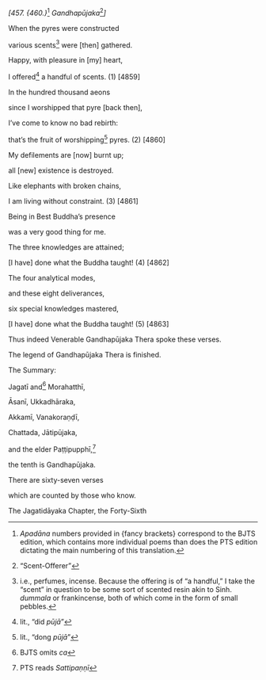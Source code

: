 *\[457. {460.}*[^1] *Gandhapūjaka*[^2]*\]*

When the pyres were constructed

various scents[^3] were \[then\] gathered.

Happy, with pleasure in \[my\] heart,

I offered[^4] a handful of scents. (1) \[4859\]

In the hundred thousand aeons

since I worshipped that pyre \[back then\],

I’ve come to know no bad rebirth:

that’s the fruit of worshipping[^5] pyres. (2) \[4860\]

My defilements are \[now\] burnt up;

all \[new\] existence is destroyed.

Like elephants with broken chains,

I am living without constraint. (3) \[4861\]

Being in Best Buddha’s presence

was a very good thing for me.

The three knowledges are attained;

\[I have\] done what the Buddha taught! (4) \[4862\]

The four analytical modes,

and these eight deliverances,

six special knowledges mastered,

\[I have\] done what the Buddha taught! (5) \[4863\]

Thus indeed Venerable Gandhapūjaka Thera spoke these verses.

The legend of Gandhapūjaka Thera is finished.

The Summary:

Jagatī and[^6] Morahatthī,

Āsanī, Ukkadhāraka,

Akkamī, Vanakoraṇḍī,

Chattada, Jātipūjaka,

and the elder Paṭṭipupphī,[^7]

the tenth is Gandhapūjaka.

There are sixty-seven verses

which are counted by those who know.

The Jagatidāyaka Chapter, the Forty-Sixth

[^1]: *Apadāna* numbers provided in {fancy brackets} correspond to the
    BJTS edition, which contains more individual poems than does the PTS
    edition dictating the main numbering of this translation.

[^2]: “Scent-Offerer”

[^3]: i.e., perfumes, incense. Because the offering is of “a handful,” I
    take the “scent” in question to be some sort of scented resin akin
    to Sinh. *dummala* or frankincense, both of which come in the form
    of small pebbles.

[^4]: lit., “did *pūjā*”

[^5]: lit., “dong *pūjā*”

[^6]: BJTS omits *ca*

[^7]: PTS reads *Sattipaṇṇī*
